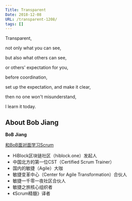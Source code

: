 ```yaml
---
Title: Transparent
Date: 2018-12-08
URL: /transparent-1208/ 
tags: []
---
```


Transparent,

not only what you can see,

but also what others can see,

or others' expectation for you,

before coordination,

set up the expectation, and make it clear,

then no one won't misunderstand,

I learn it today.


## About Bob Jiang
**BoB Jiang**

[和BoB面对面学习Scrum](https://yihuode.io/brands/33) 

- HiBlock区块链社区（hiblock.one）发起人  
- 中国北方的第一位CST（Certified Scrum Trainer）  
- 国内的敏捷（Agile）大咖  
- 敏捷变革中心（Center for Agile Transformation）合伙人  
- 敏捷一千零一夜社区合伙人  
- 敏捷之旅核心组织者  
- 《Scrum精髓》译者
